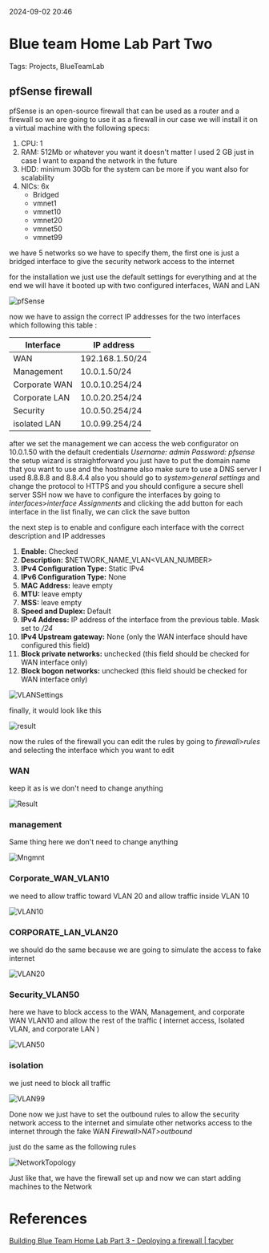 2024-09-02 20:46

# Blue team Home Lab Part Two
Tags: Projects, BlueTeamLab

## pfSense firewall

pfSense is an open-source firewall that can be used as a router and a firewall 
so we are going to use it as a firewall in our case 
we will install it on a virtual machine with the following specs: 

1. CPU: 1 
2. RAM: 512Mb or whatever you want it doesn't matter I used 2 GB just in case I want to expand the network in the future
3. HDD: minimum 30Gb for the system can be more if you want also for scalability 
4. NICs: 6x 
	- Bridged 
	- vmnet1
	- vmnet10
	- vmnet20
	- vmnet50
	- vmnet99

we have 5 networks so we have to specify them, the first one is just a bridged interface to give the security network access to the internet 

for the installation we just use the default settings for everything and at the end we will have it booted up with two configured interfaces, WAN and LAN 

![pfSense](/Attachment/Image02.png "pfSense")

now we have to assign the correct IP addresses for the two interfaces 
which following this table :


| Interface     | IP address      |
| ------------- | --------------- |
| WAN           | 192.168.1.50/24 |
| Management    | 10.0.1.50/24    |
| Corporate WAN | 10.0.10.254/24  |
| Corporate LAN | 10.0.20.254/24  |
| Security      | 10.0.50.254/24  |
| isolated LAN  | 10.0.99.254/24  |


after we set the management we can access the web configurator on 10.0.1.50
with the default credentials *Username: admin Password: pfsense*
the setup wizard is straightforward you just have to put the domain name that you want to use and the hostname also make sure to use a DNS server I used 8.8.8.8 and 8.8.4.4
also you should go to _system>general settings_ and change the protocol to HTTPS
and you should configure a secure shell server SSH
now we have to configure the interfaces by going to _interfaces_>_interface Assignments_ and clicking the add button for each interface in the list finally, we can click the save button

the next step is to enable and configure each interface with the correct description and IP addresses 

1. **Enable:** Checked
2. **Description:** $NETWORK_NAME_VLAN<VLAN_NUMBER>
3. **IPv4 Configuration Type:** Static IPv4
4. **IPv6 Configuration Type:** None
5. **MAC Address:** leave empty
6. **MTU:** leave empty
7. **MSS:** leave empty
8. **Speed and Duplex:** Default
9. **IPv4 Address:** IP address of the interface from the previous table. Mask set to _/24_
10. **IPv4 Upstream gateway:** None (only the WAN interface should have configured this field)
11. **Block private networks:** unchecked (this field should be checked for WAN interface only)
12. **Block bogon networks:** unchecked (this field should be checked for WAN interface only)


![VLANSettings](/Attachment/Image03.png "Vlan10")

finally, it would look like this 

![result](/Attachment/Image05.png)

now the rules of the firewall you can edit the rules by going to _firewall>rules_ and selecting the interface which you want to edit 
### WAN

keep it as is we don't need to change anything 

![Result](/Attachment/Image06.png)

### management

Same thing here we don't need to change anything 

![Mngmnt](/Attachment/Image07.png)

### Corporate_WAN_VLAN10

we need to allow traffic toward VLAN 20 and allow traffic inside VLAN 10 

![VLAN10](/Attachment/Image08.png)

### CORPORATE_LAN_VLAN20  

we should do the same because we are going to simulate the access to fake internet 

![VLAN20](/Attachment/Image09.png)


### Security_VLAN50 

here we have to block access to the WAN, Management, and corporate WAN VLAN10 and allow the rest of the traffic ( internet access, Isolated VLAN, and corporate LAN )

![VLAN50](/Attachment/Image11.png)

### isolation 

we just need to block all traffic 

![VLAN99](/Attachment/Image12.png)

Done now we just have to set the outbound rules to allow the security network access to the internet and simulate other networks access to the internet through the fake WAN _Firewall>NAT>outbound_

just do the same as the following rules

![NetworkTopology](/Attachment/Image13.png)

Just like that, we have the firewall set up and now we can start adding machines to the Network 
# References 
[Building Blue Team Home Lab Part 3 - Deploying a firewall | facyber](https://facyber.me/posts/blue-team-lab-guide-part-3/)


